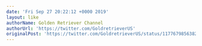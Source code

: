 ```yaml
---
date: 'Fri Sep 27 20:22:12 +0000 2019'
layout: like
authorName: Golden Retriever Channel
authorUrl: 'https://twitter.com/GoldretrieverUS'
originalPost: 'https://twitter.com/GoldretrieverUS/status/1177679856382988288'
---
```

